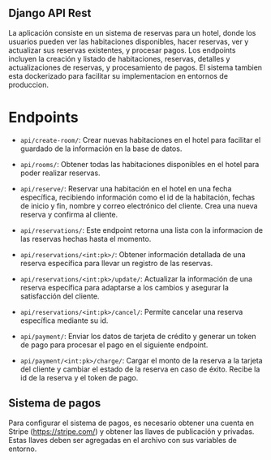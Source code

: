## Django API Rest
La aplicación consiste en un sistema de reservas para un hotel, donde los usuarios pueden ver las habitaciones disponibles, hacer reservas, ver y actualizar sus reservas existentes, y procesar pagos. Los endpoints incluyen la creación y listado de habitaciones, reservas, detalles y actualizaciones de reservas, y procesamiento de pagos. El sistema tambien esta dockerizado para facilitar su implementacion en entornos de produccion.

# Endpoints
* `api/create-room/`: Crear nuevas habitaciones en el hotel para facilitar el guardado de la información en la base de datos.

* `api/rooms/`: Obtener todas las habitaciones disponibles en el hotel para poder realizar reservas.

* `api/reserve/`: Reservar una habitación en el hotel en una fecha específica, recibiendo información como el id de la habitación, fechas de inicio y fin, nombre y correo electrónico del cliente. Crea una nueva reserva y confirma al cliente.

* `api/reservations/`: Este endpoint retorna una lista con la informacion de las reservas hechas hasta el momento.

* `api/reservations/<int:pk>/`: Obtener información detallada de una reserva específica para llevar un registro de las reservas.

* `api/reservations/<int:pk>/update/`: Actualizar la información de una reserva específica para adaptarse a los cambios y asegurar la satisfacción del cliente.

* `api/reservations/<int:pk>/cancel/`: Permite cancelar una reserva específica mediante su id.

* `api/payment/`: Enviar los datos de tarjeta de crédito y generar un token de pago para procesar el pago en el siguiente endpoint.

* `api/payment/<int:pk>/charge/`: Cargar el monto de la reserva a la tarjeta del cliente y cambiar el estado de la reserva en caso de éxito. Recibe la id de la reserva y el token de pago.

## Sistema de pagos

Para configurar el sistema de pagos, es necesario obtener una cuenta en Stripe (https://stripe.com/) y obtener las llaves de publicación y privadas. Estas llaves deben ser agregadas en el archivo con sus variables de entorno.
